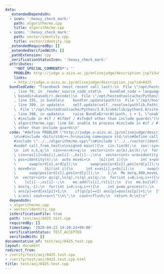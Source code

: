 ```yaml
---
data:
  _extendedDependsOn:
  - icon: ':heavy_check_mark:'
    path: algorithm/mo.cpp
    title: algorithm/mo.cpp
  - icon: ':heavy_check_mark:'
    path: vector/identity.cpp
    title: vector/identity.cpp
  _extendedRequiredBy: []
  _extendedVerifiedWith: []
  _pathExtension: cpp
  _verificationStatusIcon: ':heavy_check_mark:'
  attributes:
    '*NOT_SPECIAL_COMMENTS*': ''
    PROBLEM: http://judge.u-aizu.ac.jp/onlinejudge/description.jsp?id=0425
    links:
    - http://judge.u-aizu.ac.jp/onlinejudge/description.jsp?id=0425
  bundledCode: "Traceback (most recent call last):\n  File \"/opt/hostedtoolcache/Python/3.8.5/x64/lib/python3.8/site-packages/onlinejudge_verify/documentation/build.py\"\
    , line 70, in _render_source_code_stat\n    bundled_code = language.bundle(stat.path,\
    \ basedir=basedir).decode()\n  File \"/opt/hostedtoolcache/Python/3.8.5/x64/lib/python3.8/site-packages/onlinejudge_verify/languages/cplusplus.py\"\
    , line 191, in bundle\n    bundler.update(path)\n  File \"/opt/hostedtoolcache/Python/3.8.5/x64/lib/python3.8/site-packages/onlinejudge_verify/languages/cplusplus_bundle.py\"\
    , line 399, in update\n    self.update(self._resolve(pathlib.Path(included), included_from=path))\n\
    \  File \"/opt/hostedtoolcache/Python/3.8.5/x64/lib/python3.8/site-packages/onlinejudge_verify/languages/cplusplus_bundle.py\"\
    , line 398, in update\n    raise BundleErrorAt(path, i + 1, \"unable to process\
    \ #include in #if / #ifdef / #ifndef other than include guards\")\nonlinejudge_verify.languages.cplusplus_bundle.BundleErrorAt:\
    \ algorithm/mo.cpp: line 54: unable to process #include in #if / #ifdef / #ifndef\
    \ other than include guards\n"
  code: "#define PROBLEM \"http://judge.u-aizu.ac.jp/onlinejudge/description.jsp?id=0425\"\
    \n\n#include <bits/stdc++.h>\nusing namespace std;\n\n#define call_from_test\n\
    #include \"../../algorithm/mo.cpp\"\n#include \"../../vector/identity.cpp\"\n\
    #undef call_from_test\n\nsigned main(){\n  cin.tie(0);\n  ios::sync_with_stdio(0);\n\
    \n  int n,k,q;\n  cin>>n>>k>>q;\n  vector<int> as(k),bs(k);\n  for(int i=0;i<k;i++)\
    \ cin>>as[i]>>bs[i],as[i]--,bs[i]--;\n\n  vector<int> ord=identity(n);\n  vector<int>\
    \ pos=identity(n);\n  auto moveL=\n    [&](int i){\n      int x=pos[as[i]],y=pos[bs[i]];\n\
    \      swap(ord[x],ord[y]);\n      swap(pos[ord[x]],pos[ord[y]]);\n    };\n  auto\
    \ moveR=\n    [&](int i){\n      int x=as[i],y=bs[i];\n      swap(ord[x],ord[y]);\n\
    \      swap(pos[ord[x]],pos[ord[y]]);\n    };\n  Mo mo(q,400,moveL,moveR,moveL,moveR);\n\
    \n  vector<int> qs(q),ls(q),rs(q),xs(q);\n  for(int i=0;i<q;i++){\n    cin>>qs[i]>>ls[i]>>rs[i]>>xs[i];\n\
    \    ls[i]--;xs[i]--;\n    mo.add(ls[i],rs[i]);\n  }\n  mo.build();\n\n  vector<int>\
    \ ans(q,-1);\n  for(int i=0;i<q;i++){\n    int p=mo.process();\n    if(qs[p]==1)\
    \ ans[p]=ord[xs[p]]+1;\n    if(qs[p]==2) ans[p]=pos[xs[p]]+1;\n  }\n\n  for(int\
    \ a:ans) cout<<a<<\"\\n\";\n  cout<<flush;\n  return 0;\n}\n"
  dependsOn:
  - algorithm/mo.cpp
  - vector/identity.cpp
  isVerificationFile: true
  path: test/aoj/0425.test.cpp
  requiredBy: []
  timestamp: '2020-04-22 14:20:22+09:00'
  verificationStatus: TEST_ACCEPTED
  verifiedWith: []
documentation_of: test/aoj/0425.test.cpp
layout: document
redirect_from:
- /verify/test/aoj/0425.test.cpp
- /verify/test/aoj/0425.test.cpp.html
title: test/aoj/0425.test.cpp
---
```

